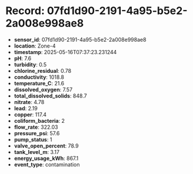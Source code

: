 # Record: 07fd1d90-2191-4a95-b5e2-2a008e998ae8

- **sensor_id**: 07fd1d90-2191-4a95-b5e2-2a008e998ae8
- **location**: Zone-4
- **timestamp**: 2025-05-16T07:37:23.231244
- **pH**: 7.6
- **turbidity**: 0.5
- **chlorine_residual**: 0.78
- **conductivity**: 1018.8
- **temperature_C**: 21.6
- **dissolved_oxygen**: 7.57
- **total_dissolved_solids**: 848.7
- **nitrate**: 4.78
- **lead**: 2.19
- **copper**: 117.4
- **coliform_bacteria**: 2
- **flow_rate**: 322.03
- **pressure_psi**: 57.6
- **pump_status**: 1
- **valve_open_percent**: 78.9
- **tank_level_m**: 3.17
- **energy_usage_kWh**: 867.1
- **event_type**: contamination
